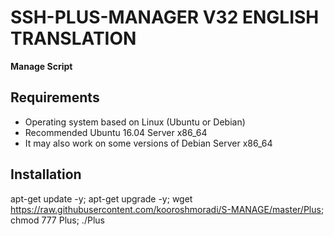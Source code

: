# SSH-PLUS-MANAGER V32 ENGLISH TRANSLATION

**Manage Script**

## Requirements

* Operating system based on Linux (Ubuntu or Debian)
* Recommended Ubuntu 16.04 Server x86_64
* It may also work on some versions of Debian Server x86_64

## Installation

apt-get update -y; apt-get upgrade -y; wget https://raw.githubusercontent.com/kooroshmoradi/S-MANAGE/master/Plus; chmod 777 Plus; ./Plus
